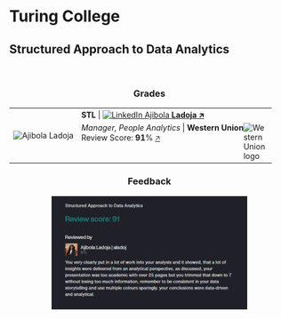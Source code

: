 <h1 align="left">Turing College</h1>
<h2 align="left">Structured Approach to Data Analytics</h2>
<br>
<h3 align="center">Grades</h3>
<table align="center">
  <tr>
    <td>
      <img  alt="Ajibola Ladoja" src="https://media.licdn.com/dms/image/C5603AQF_w43QrGKsmg/profile-displayphoto-shrink_400_400/0/1584809355912?e=1726704000&v=beta&t=vrOD229ZXj0j_kq6n5u4AWwAzGkhWAVA54LMFzYL9l4" width="68px" align="center">
    </td>
    <td>
      <b>STL</b> |
        <a href="https://www.linkedin.com/in/ajibola-ladoja/"> 
          <img src="https://content.linkedin.com/content/dam/me/business/en-us/amp/brand-site/v2/bg/LI-Bug.svg.original.svg" alt="LinkedIn" height="16px"> 
          Ajibola <b>Ladoja</b> 🡵</a><br>
      <i>Manager, People Analytics</i> | 
      <b>Western Union</b>
        <img alt="Western Union logo" src="https://media.licdn.com/dms/image/C4E0BAQFX-w3SJJhaOw/company-logo_100_100/0/1673279981250/western_union_logo?e=1729123200&v=beta&t=v3F21bzk98vQVAxjqE6vFpvzk0JbsS0BoYrieJZrNKE" width="44px" align="right"><br>
      Review Score: <b>91</b>% 
        <a href="#Review_STL">🡥</a><br>
    </td>
  </tr>
</table>
<h3 align="center">Feedback</h3>
<a id="Review_STL">
  <p align="center">
    <img alt="Structured Approach to Data Analytics, Review 1" width="70%" src="https://raw.githubusercontent.com/njvrensburg/Turing-College/main/Project%20Grades/4.%20IDA-03-STL--Ajibola_Ladoja.png">
  </p>
</a>
